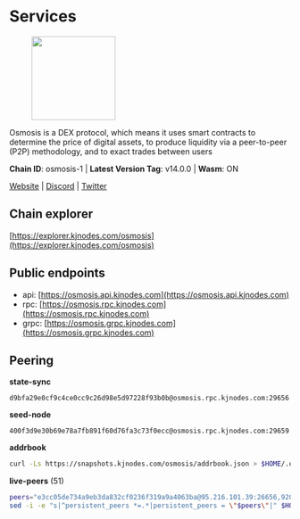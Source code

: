 # Services

<figure><img src="https://raw.githubusercontent.com/kj89/testnet_manuals/main/pingpub/logos/osmosis.png" width="150" alt=""><figcaption></figcaption></figure>

Osmosis is a DEX protocol, which means it uses smart contracts  to determine the price of digital assets, to produce liquidity  via a peer-to-peer (P2P) methodology, and to exact trades between users

**Chain ID**: osmosis-1 | **Latest Version Tag**: v14.0.0 | **Wasm**: ON

[Website](https://osmosis.zone) | [Discord](https://discord.gg/osmosis) | [Twitter](https://twitter.com/osmosiszone)


## Chain explorer
[https://explorer.kjnodes.com/osmosis](https://explorer.kjnodes.com/osmosis)

## Public endpoints

* api: [https://osmosis.api.kjnodes.com](https://osmosis.api.kjnodes.com)
* rpc: [https://osmosis.rpc.kjnodes.com](https://osmosis.rpc.kjnodes.com)
* grpc: [https://osmosis.grpc.kjnodes.com](https://osmosis.grpc.kjnodes.com)

## Peering

**state-sync**

```text
d9bfa29e0cf9c4ce0cc9c26d98e5d97228f93b0b@osmosis.rpc.kjnodes.com:29656
```

**seed-node**

```text
400f3d9e30b69e78a7fb891f60d76fa3c73f0ecc@osmosis.rpc.kjnodes.com:29659
```

**addrbook**
```bash
curl -Ls https://snapshots.kjnodes.com/osmosis/addrbook.json > $HOME/.osmosisd/config/addrbook.json
```

**live-peers** (51)
```bash
peers="e3cc05de734a9eb3da832cf0236f319a9a4063ba@95.216.101.39:26656,9203fbde463bd66bb451da3de390c7d3515c2bf2@65.108.46.248:26656,f023313994a3d06c81d767a10571ba9b165c4f91@65.21.238.147:36656,d87b23a8f9134744f2370b069531fcf62e7721c9@65.109.30.119:26656,e613079d9b1c1c688963215a975cc9b29722f4fb@65.108.238.103:12556,4d659b7b244a68913bfbdc6c9e7aa1a64391238e@74.118.139.59:26656,f9a920a61ee994b12b77178dd5f1fc1ed39b7cd2@142.132.255.49:26656,259ab883ee76f92e82f8f14d463aaaa09d857fb9@144.76.70.108:9010,406f64a8d601e34d7311fd61ec87b0c7028bd230@138.201.23.39:46656,9b1bfb99d9eb04af32510ed8e3eb83c59448662f@95.214.52.220:26656,31d2c86f7957e2db91297e54c3b0456ea06c2250@173.67.177.115:26656,d9bfa29e0cf9c4ce0cc9c26d98e5d97228f93b0b@65.109.88.38:29656,1876eb08c7e93c965a895177f82c8725f89c0f65@54.214.183.228:26656,a2024229e2eed1650ba3a3ea9db67fa318dc232e@142.132.199.3:26656,b37a3c92c039de2582edd120b16afa3f462ecf3e@23.88.69.22:27166,43785e5ffd8783393ea8094f77efcee5bdbcdce3@78.141.244.18:26656,a6283307952423c1751431c220d11ed36b61ed84@143.110.237.113:26656,fced2c95050c0d4781b76cd2b0a93efae03cb395@65.108.77.93:26656,2000928f1b09973431b53292ef80c1cd836fd967@168.119.213.117:26656,4124dec2db38c7fd7564c819d7921e8a679af9ce@47.240.17.20:29656,f4b811759e55f665180545ad5e1b42573f660861@135.181.181.251:26656,bfb67b2ae345955d6bc0991450120669c683386e@149.56.25.66:26656,42745690b41f6a7515c4a87d88efda2e82b55b76@78.46.94.183:26656,47e4075978458bfc382630b2a46aabbbbf7977b2@143.198.234.114:26656,32e9d4a7413dd5393c8be004bee68dea683be839@65.21.227.95:2004,be930386104083882c7e491d60584e15c101c1da@178.128.156.131:26656,407267ac44b20a0a4258d0bbca1c9f657bf88d08@74.118.143.19:26656,20913e92e8b9ea2d80ad34edd9b52e97886cf616@54.37.30.181:26656,e0fbdbdce6ec8797412751edd00fbaf114c42fad@34.220.226.204:26656,724cef11bbe866269b3d67f7dd5ea539cc4096bf@198.244.164.186:26656,30e9432879d5b0976b88e52120dc12338e40fc33@65.108.108.176:26656,971c324f0889de5fd528402487168d88857a3df6@66.172.36.141:36656,42f42a4b3527b927d5002d45abd37f66ecdd4861@51.178.74.75:16656,c9bf65acffea46ac8368cbe88f679519f7812f3b@18.142.38.209:26656,60a2c89e7253502e93517a026f44a2431cc81230@220.85.113.39:26656,e81c3c20833cfb5d652a9c842c9f1c8b1835479d@108.61.190.21:26656,94e69330d6f4cfe221cdd2ce49ee141e53e5f200@23.106.120.6:26656,6b1dd134b30aeaeb2f21f33bd2cd0370a2275501@138.68.6.165:26656,7de231d5c75feb810a9196fa2a3e83e0576c88a9@212.95.53.152:26656,173751092c573b78d0dd40677dc7d7f5b546dcfd@94.130.207.9:26656,e153cc49052d67280dfdd6d660f3d98622905850@209.133.193.74:26656,8500a6a0a7f1a6afc66f5d8956214bfd44ebd30c@65.109.53.142:26856,f9bfc7f25f63bd7e392fbe5465126b311465cbce@65.108.78.186:26656,f95d9634ad68b8f0ac80ce308adb71d8c119ada5@141.98.219.104:26656,ec929701754be057fb38c824fc127e26add9c900@138.201.121.185:26666,d0d4b88110767c503baa8a618cfd7e284482f8dc@37.120.245.11:26656,c47e03ce1b82b136768581a028033c4e201962f6@65.108.79.45:26656,3197daa0ee5245b17a546be032ff0f6814e1d1db@148.251.191.239:26656,c5358545d951ae666c695903036c1e93578951eb@135.181.176.113:26656,8e72d0b37a9dc16ea58c0da705caa6530badd6ce@138.197.68.193:26656,31e7a8b8cc97e85472c609f9d220fdd9536d4f4d@94.130.220.54:26656"
sed -i -e "s|^persistent_peers *=.*|persistent_peers = \"$peers\"|" $HOME/.osmosisd/config/config.toml
```
